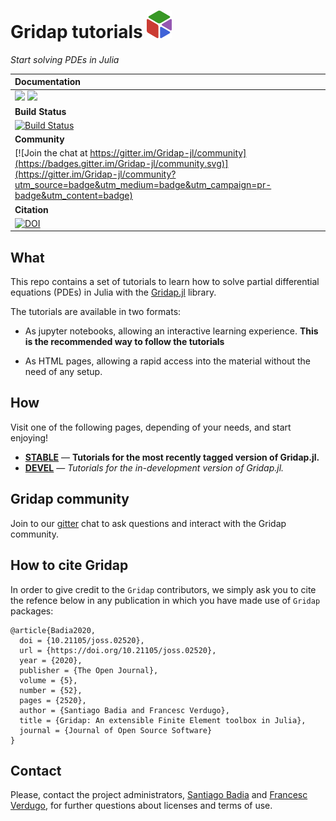 # Gridap tutorials <img src="https://github.com/gridap/Gridap.jl/blob/master/images/color-logo-only.png" width="40" title="Gridap logo">

*Start solving PDEs in Julia*


| **Documentation** |
|:------------ |
| [![](https://img.shields.io/badge/docs-stable-blue.svg)](https://gridap.github.io/Tutorials/stable) [![](https://img.shields.io/badge/docs-dev-blue.svg)](https://gridap.github.io/Tutorials/dev)  |
|**Build Status** |
| [![Build Status](https://github.com/gridap/Tutorials/workflows/CI/badge.svg?branch=master)](https://github.com/gridap/Tutorials/actions?query=workflow%3ACI) |
| **Community** |
| [![Join the chat at https://gitter.im/Gridap-jl/community](https://badges.gitter.im/Gridap-jl/community.svg)](https://gitter.im/Gridap-jl/community?utm_source=badge&utm_medium=badge&utm_campaign=pr-badge&utm_content=badge) |
| **Citation** |
| [![DOI](https://joss.theoj.org/papers/10.21105/joss.02520/status.svg)](https://doi.org/10.21105/joss.02520) |




## What

This repo contains a set of tutorials to learn how to solve partial differential equations (PDEs) in Julia with the [Gridap.jl](https://github.com/gridap/Gridap.jl) library.

The tutorials are available in two formats:

- As jupyter notebooks, allowing an interactive learning experience. **This is the recommended way to follow the tutorials**

- As HTML pages, allowing a rapid access into the material without the need of any setup.

## How

Visit one of the following pages, depending of your needs, and start enjoying!

- [**STABLE**](https://gridap.github.io/Tutorials/stable) &mdash; **Tutorials for the most recently tagged version of Gridap.jl.**
- [**DEVEL**](https://gridap.github.io/Tutorials/dev) &mdash; *Tutorials for the in-development version of Gridap.jl.*


## Gridap community

Join to our [gitter](https://gitter.im/Gridap-jl/community) chat to ask questions and interact with the Gridap community.

## How to cite Gridap

In order to give credit to the `Gridap` contributors, we simply ask you to cite the refence below in any publication in which you have made use of `Gridap` packages:

```
@article{Badia2020,
  doi = {10.21105/joss.02520},
  url = {https://doi.org/10.21105/joss.02520},
  year = {2020},
  publisher = {The Open Journal},
  volume = {5},
  number = {52},
  pages = {2520},
  author = {Santiago Badia and Francesc Verdugo},
  title = {Gridap: An extensible Finite Element toolbox in Julia},
  journal = {Journal of Open Source Software}
}
```

## Contact


Please, contact the project administrators, [Santiago Badia](mailto:santiago.badia@monash.edu) and [Francesc Verdugo](mailto:fverdugo@cimne.upc.edu), for further questions about licenses and terms of use.

